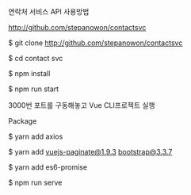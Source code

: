 연락처 서비스 API 사용방법

http://github.com/stepanowon/contactsvc

$ git clone http://github.com/stepanowon/contactsvc

$ cd contact svc

$ npm install

$ npm run start

3000번 포트를 구동해놓고 Vue CLI프로젝트 실행

Package

$ yarn add axios

$ yarn add vuejs-paginate@1.9.3 bootstrap@3.3.7

$ yarn add es6-promise

$ npm run serve


